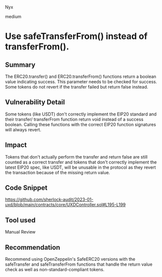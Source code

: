 Nyx

medium

# Use safeTransferFrom() instead of transferFrom().

## Summary
The ERC20.transfer() and ERC20.transferFrom() functions return a boolean value indicating success. This parameter needs to be checked for success. Some tokens do not revert if the transfer failed but return false instead.
## Vulnerability Detail
Some tokens (like USDT) don't correctly implement the EIP20 standard and their transfer/ transferFrom function return void instead of a success boolean. Calling these functions with the correct EIP20 function signatures will always revert.
## Impact
Tokens that don't actually perform the transfer and return false are still counted as a correct transfer and tokens that don't correctly implement the latest EIP20 spec, like USDT, will be unusable in the protocol as they revert the transaction because of the missing return value.
## Code Snippet
https://github.com/sherlock-audit/2023-01-uxd/blob/main/contracts/core/UXDController.sol#L195-L199
## Tool used

Manual Review

## Recommendation
Recommend using OpenZeppelin's SafeERC20 versions with the safeTransfer and safeTransferFrom functions that handle the return value check as well as non-standard-compliant tokens.